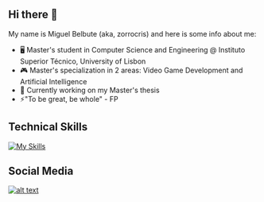 ## Hi there 👋

My name is Miguel Belbute (aka, zorrocris) and here is some info about me:

- 🖥️ Master's student in Computer Science and Engineering @ Instituto Superior Técnico, University of Lisbon
- 🎮 Master's specialization in 2 areas: Video Game Development and Artificial Intelligence
- 🤔 Currently working on my Master's thesis
- ⚡"To be great, be whole" - FP
  
## Technical Skills
[![My Skills](https://skillicons.dev/icons?i=unity,unreal,cs,cpp,py,matlab)](https://skillicons.dev)

## Social Media

[![alt text][1.1]][1]

[1.1]: https://static-00.iconduck.com/assets.00/itch-io-icon-2048x2048-i6hzclad.png
[1.2]: http://i.imgur.com/wWzX9uB.png (twitter icon without padding)


[1]: https://zorrocrisis.itch.io/




